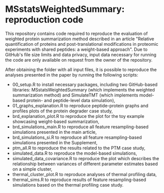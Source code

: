 # MSstatsWeightedSummary: reproduction code

This repository contains code required to reproduce the evaluation of weighted protein summarization method described in an article "Relative quantification of proteins and post-translational modifications in proteomic experiments with shared peptides: a weight-based approach".
Due to GitHub's file size limits and data privacy, input data necessary for running the code are only available on request from the owner of the repository.

After obtaining the folder with all input files, it is possible to reproduce the analyses presented in the paper by running the following scripts:

- 00_setup.R to install necessary packages, including two GitHub-based libraries: MSstatsWeightedSummary (which implements the weighted summarization method) and SimulateTMT (which implements model-based protein- and peptide-level data simulation),
- 01_graphs_explanation.R to reproduce peptide-protein graphs and profiles plots of the protein degrader case study,
- brd_explanation_plot.R to reproduce the plot for the toy example showcasing weight-based summarization,
- brd_simulations_main.R to reproduce all feature resampling-based simulations presented in the main article,
- brd_simulations_si.R to reproduce all feature resampling-based simulations presented in the Supplement,
- ptm_all.R to reproduce the results related to the PTM case study,
- simulated_data.R to reproduce the model-based simulations,
- simulated_data_covariance.R to reproduce the plot which describes the relationship between variances of different parameter estimates based on a simple cluster,
- thermal_cluster_plot.R to reproduce analyses of thermal profiling data,
- thermal_sims.R to reproduce results of feature resampling-based simulations based on the thermal profiling case study.
